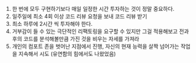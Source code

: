 
1. 한 번에 모두 구현하기보다 매일 일정한 시간 투자하는 것이 정말 중요하다.
2. 일주일에 최소 4회 이상 코드 리뷰 요청을 보내 코드 리뷰 받기
3. 최소 하루에 2시간 씩 투자해야 한다.
4. 거부감이 들 수 있는 극단적인 리팩토링을 요구할 수 있지만 그걸 적용해보고 전과 후의 코드를 분석해볼만큼 가진 것을 비우는 자세를 가져라
5. 개인의 컴포트 존을 벗어난 지점에서 진행, 자신의 현재 능력을 살짝 넘어가는 작업을 지속해서 시도 (유연함의 힘에서도 나왔었음)
